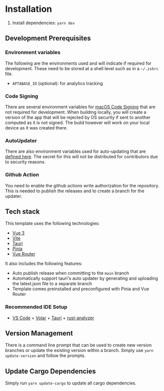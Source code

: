 # Installation

1. Install dependencies: `yarn dev`

## Development Prerequisites

### Environment variables

The following are the environments used and will indicate if required for development. These need to be stored at a shell level such as in a `~/.zshrc` file.

- `APTABASE_ID` (optional): for analytics tracking

### Code Signing

There are several environment variables for [macOS Code Signing](https://tauri.app/v1/guides/distribution/sign-macos) that are not required for development. When building locally, you will create a version of the app that will be rejected by OS security if sent to another computed as it is not signed. The build however will work on your local device as it was created there.

### AutoUpdater

There are also environment variables used for auto-updating that are [defined here](https://tauri.app/v1/guides/distribution/updater). The secret for this will not be distributed for contributors due to security reasons.

### Github Action

You need to enable the github actions write authorization for the repository. This is needed to publish the releases and to create a branch for the updater.

## Tech stack

This template uses the following technologies:

- [Vue 3](https://v3.vuejs.org/)
- [Vite](https://vitejs.dev/)
- [Tauri](https://tauri.studio/)
- [Pinia](https://pinia.esm.dev/)
- [Vue Router](https://next.router.vuejs.org/)

It also includes the following features:

- Auto publish release when committing to the `main` branch
- Automatically support tauri's auto updater by generating and uploading the latest.json file to a separate branch
- Template comes preinstalled and preconfigured with Pinia and Vue Router

### Recommended IDE Setup

- [VS Code](https://code.visualstudio.com/) + [Volar](https://marketplace.visualstudio.com/items?itemName=Vue.volar) + [Tauri](https://marketplace.visualstudio.com/items?itemName=tauri-apps.tauri-vscode) + [rust-analyzer](https://marketplace.visualstudio.com/items?itemName=rust-lang.rust-analyzer)

## Version Management

There is a command line prompt that can be used to create new version branches or update the existing version within a branch. Simply use `yarn update-version` and follow the prompts.

## Update Cargo Dependencies

Simply run `yarn update-cargo` to update all cargo dependencies.
